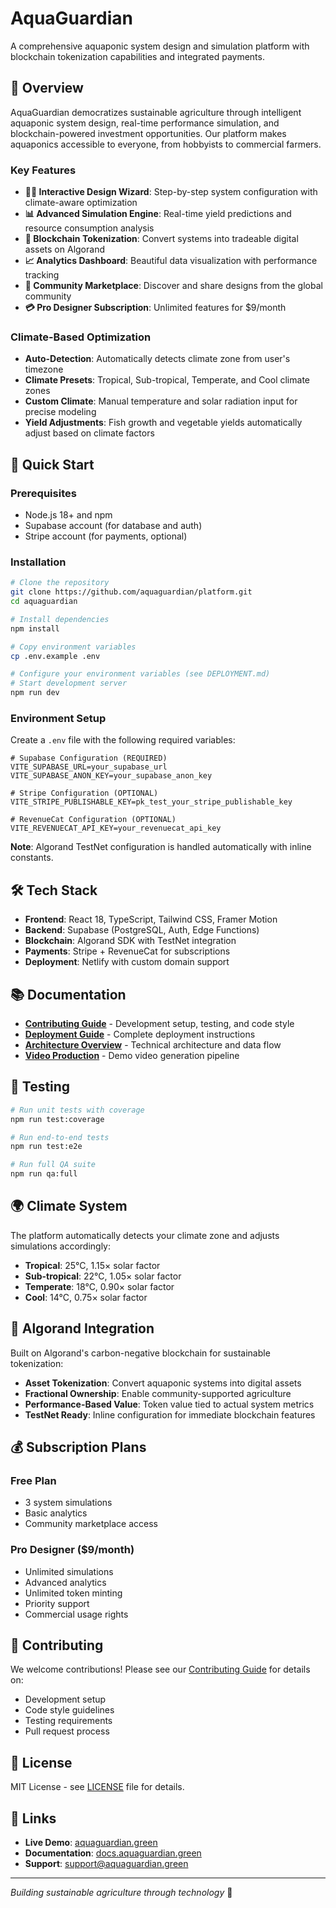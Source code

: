 # AquaGuardian

A comprehensive aquaponic system design and simulation platform with blockchain tokenization capabilities and integrated payments.

## 🌱 Overview

AquaGuardian democratizes sustainable agriculture through intelligent aquaponic system design, real-time performance simulation, and blockchain-powered investment opportunities. Our platform makes aquaponics accessible to everyone, from hobbyists to commercial farmers.

### Key Features

- **🧙‍♂️ Interactive Design Wizard**: Step-by-step system configuration with climate-aware optimization
- **📊 Advanced Simulation Engine**: Real-time yield predictions and resource consumption analysis
- **🔗 Blockchain Tokenization**: Convert systems into tradeable digital assets on Algorand
- **📈 Analytics Dashboard**: Beautiful data visualization with performance tracking
- **🏪 Community Marketplace**: Discover and share designs from the global community
- **💳 Pro Designer Subscription**: Unlimited features for $9/month

### Climate-Based Optimization

- **Auto-Detection**: Automatically detects climate zone from user's timezone
- **Climate Presets**: Tropical, Sub-tropical, Temperate, and Cool climate zones
- **Custom Climate**: Manual temperature and solar radiation input for precise modeling
- **Yield Adjustments**: Fish growth and vegetable yields automatically adjust based on climate factors

## 🚀 Quick Start

### Prerequisites

- Node.js 18+ and npm
- Supabase account (for database and auth)
- Stripe account (for payments, optional)

### Installation

```bash
# Clone the repository
git clone https://github.com/aquaguardian/platform.git
cd aquaguardian

# Install dependencies
npm install

# Copy environment variables
cp .env.example .env

# Configure your environment variables (see DEPLOYMENT.md)
# Start development server
npm run dev
```

### Environment Setup

Create a `.env` file with the following required variables:

```env
# Supabase Configuration (REQUIRED)
VITE_SUPABASE_URL=your_supabase_url
VITE_SUPABASE_ANON_KEY=your_supabase_anon_key

# Stripe Configuration (OPTIONAL)
VITE_STRIPE_PUBLISHABLE_KEY=pk_test_your_stripe_publishable_key

# RevenueCat Configuration (OPTIONAL)
VITE_REVENUECAT_API_KEY=your_revenuecat_api_key
```

**Note**: Algorand TestNet configuration is handled automatically with inline constants.

## 🛠️ Tech Stack

- **Frontend**: React 18, TypeScript, Tailwind CSS, Framer Motion
- **Backend**: Supabase (PostgreSQL, Auth, Edge Functions)
- **Blockchain**: Algorand SDK with TestNet integration
- **Payments**: Stripe + RevenueCat for subscriptions
- **Deployment**: Netlify with custom domain support

## 📚 Documentation

- **[Contributing Guide](CONTRIBUTING.md)** - Development setup, testing, and code style
- **[Deployment Guide](DEPLOYMENT.md)** - Complete deployment instructions
- **[Architecture Overview](ARCHITECTURE.md)** - Technical architecture and data flow
- **[Video Production](VIDEO_PRODUCTION.md)** - Demo video generation pipeline

## 🧪 Testing

```bash
# Run unit tests with coverage
npm run test:coverage

# Run end-to-end tests
npm run test:e2e

# Run full QA suite
npm run qa:full
```

## 🌍 Climate System

The platform automatically detects your climate zone and adjusts simulations accordingly:

- **Tropical**: 25°C, 1.15× solar factor
- **Sub-tropical**: 22°C, 1.05× solar factor  
- **Temperate**: 18°C, 0.90× solar factor
- **Cool**: 14°C, 0.75× solar factor

## 🔗 Algorand Integration

Built on Algorand's carbon-negative blockchain for sustainable tokenization:

- **Asset Tokenization**: Convert aquaponic systems into digital assets
- **Fractional Ownership**: Enable community-supported agriculture
- **Performance-Based Value**: Token value tied to actual system metrics
- **TestNet Ready**: Inline configuration for immediate blockchain features

## 💰 Subscription Plans

### Free Plan
- 3 system simulations
- Basic analytics
- Community marketplace access

### Pro Designer ($9/month)
- Unlimited simulations
- Advanced analytics
- Unlimited token minting
- Priority support
- Commercial usage rights

## 🤝 Contributing

We welcome contributions! Please see our [Contributing Guide](CONTRIBUTING.md) for details on:

- Development setup
- Code style guidelines
- Testing requirements
- Pull request process

## 📄 License

MIT License - see [LICENSE](LICENSE) file for details.

## 🔗 Links

- **Live Demo**: [aquaguardian.green](https://aquaguardian.green)
- **Documentation**: [docs.aquaguardian.green](https://docs.aquaguardian.green)
- **Support**: support@aquaguardian.green

---

*Building sustainable agriculture through technology* 🌱